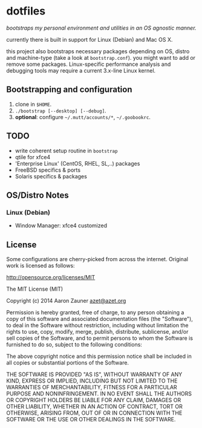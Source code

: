 # dotfiles
*bootstraps my personal environment and utilities in an OS agnostic manner.*

currently there is built in support for Linux (Debian) and Mac OS X.

this project also bootstraps necessary packages depending on OS, distro
and machine-type (take a look at `bootstrap.conf`). you might want to add
or remove some packages. Linux-specific performance analysis and debugging
tools may require a current 3.x-line Linux kernel.

## Bootstrapping and configuration
1. clone in `$HOME`.
2. `./bootstrap [--desktop] [--debug]`.
3. **optional**: configure `~/.mutt/accounts/*`, `~/.goobookrc`.

## TODO
* write coherent setup routine in `bootstrap`
* qtile for xfce4
* 'Enterprise Linux' (CentOS, RHEL, SL,..) packages
* FreeBSD specifics & ports
* Solaris specifics & packages

## OS/Distro Notes
### Linux (Debian)
* Window Manager: xfce4 customized

## License
Some configurations are cherry-picked from across the internet. Original
work is licensed as follows:

http://opensource.org/licenses/MIT

The MIT License (MIT)

Copyright (c) 2014 Aaron Zauner <azet@azet.org>

Permission is hereby granted, free of charge, to any person obtaining a copy of this software and associated documentation files (the "Software"), to deal in the Software without restriction, including without limitation the rights to use, copy, modify, merge, publish, distribute, sublicense, and/or sell copies of the Software, and to permit persons to whom the Software is furnished to do so, subject to the following conditions:

The above copyright notice and this permission notice shall be included in all copies or substantial portions of the Software.

THE SOFTWARE IS PROVIDED "AS IS", WITHOUT WARRANTY OF ANY KIND, EXPRESS OR IMPLIED, INCLUDING BUT NOT LIMITED TO THE WARRANTIES OF MERCHANTABILITY, FITNESS FOR A PARTICULAR PURPOSE AND NONINFRINGEMENT. IN NO EVENT SHALL THE AUTHORS OR COPYRIGHT HOLDERS BE LIABLE FOR ANY CLAIM, DAMAGES OR OTHER LIABILITY, WHETHER IN AN ACTION OF CONTRACT, TORT OR OTHERWISE, ARISING FROM, OUT OF OR IN CONNECTION WITH THE SOFTWARE OR THE USE OR OTHER DEALINGS IN THE SOFTWARE.
